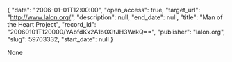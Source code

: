 {
  "date": "2006-01-01T12:00:00", 
  "open_access": true, 
  "target_url": "http://www.lalon.org/", 
  "description": null, 
  "end_date": null, 
  "title": "Man of the Heart Project", 
  "record_id": "20060101T120000/YAbfdKx2A1b0XItJH3WrkQ==", 
  "publisher": "lalon.org", 
  "slug": 59703332, 
  "start_date": null
}

None